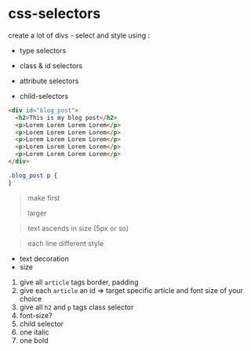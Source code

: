# css-selectors

create a lot of divs - select and style using :

- type selectors

- class & id selectors

- attribute selectors

- child-selectors

```html
<div id="blog_post">
  <h2>This is my blog post</h2>
  <p>Lorem Lorem Lorem Lorem</p>
  <p>Lorem Lorem Lorem Lorem</p>
  <p>Lorem Lorem Lorem Lorem</p>
  <p>Lorem Lorem Lorem Lorem</p>
  <p>Lorem Lorem Lorem Lorem</p>
</div>
```

```css
.blog_post p {
}
```

> make first <p> larger

> text ascends in size (5px or so)

> each line different style

- text decoration
- size


1. give all `article` tags border, padding 
2. give each `article` an id => target specific article and font size of your choice
3. give all `h2` and `p` tags class selector
  1. font-size?
4. child selector
  1. one italic
  2. one bold

